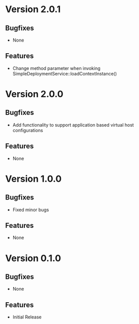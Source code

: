 # Version 2.0.1

## Bugfixes

* None

## Features

* Change method parameter when invoking SimpleDeploymentService::loadContextInstance()

# Version 2.0.0

## Bugfixes

* Add functionality to support application based virtual host configurations

## Features

* None

# Version 1.0.0

## Bugfixes

* Fixed minor bugs

## Features

* None

# Version 0.1.0

## Bugfixes

* None

## Features

* Initial Release
